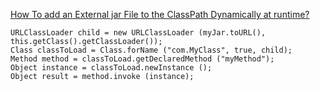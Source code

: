 [How To add an External jar File to the ClassPath Dynamically at runtime?
](https://stackoverflow.com/questions/15204913/how-to-add-an-external-jar-file-to-the-classpath-dynamically-at-runtime)
```
URLClassLoader child = new URLClassLoader (myJar.toURL(), this.getClass().getClassLoader());
Class classToLoad = Class.forName ("com.MyClass", true, child);
Method method = classToLoad.getDeclaredMethod ("myMethod");
Object instance = classToLoad.newInstance ();
Object result = method.invoke (instance);
```
